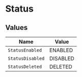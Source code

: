 # Status


## Values

| Name             | Value            |
| ---------------- | ---------------- |
| `StatusEnabled`  | ENABLED          |
| `StatusDisabled` | DISABLED         |
| `StatusDeleted`  | DELETED          |